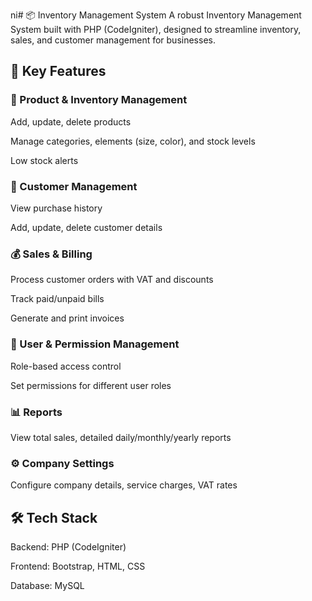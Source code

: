 ni# 📦 Inventory Management System
A robust Inventory Management System built with PHP (CodeIgniter), designed to streamline inventory, sales, and customer management for businesses.

## 🚀 Key Features
### 🛒 Product & Inventory Management

Add, update, delete products

Manage categories, elements (size, color), and stock levels

Low stock alerts
### 👥 Customer Management

View purchase history

Add, update, delete customer details
### 💰 Sales & Billing

Process customer orders with VAT and discounts

Track paid/unpaid bills

Generate and print invoices

### 🔐 User & Permission Management

Role-based access control

Set permissions for different user roles
### 📊 Reports

View total sales, detailed daily/monthly/yearly reports
### ⚙️ Company Settings

Configure company details, service charges, VAT rates
## 🛠️ Tech Stack
Backend: PHP (CodeIgniter)

Frontend: Bootstrap, HTML, CSS

Database: MySQL
